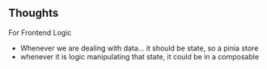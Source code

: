 
## Thoughts

For Frontend Logic
- Whenever we are dealing with data... it should be state, so a pinia store
- whenever it is logic manipulating that state, it could be in a composable